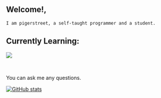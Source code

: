 ## Welcome!,
```
I am pigerstreet, a self-taught programmer and a student.

```


##  Currently Learning:
<p align="left">
    <img src="https://skillicons.dev/icons?i=git,java,py,pughtml,css,discord,nodejs" />
</p>


<br>

You can ask me any questions.


[![GitHub stats](https://github-readme-stats.vercel.app/api?username=pigerstreet)](https://git.io/streak-stats)
